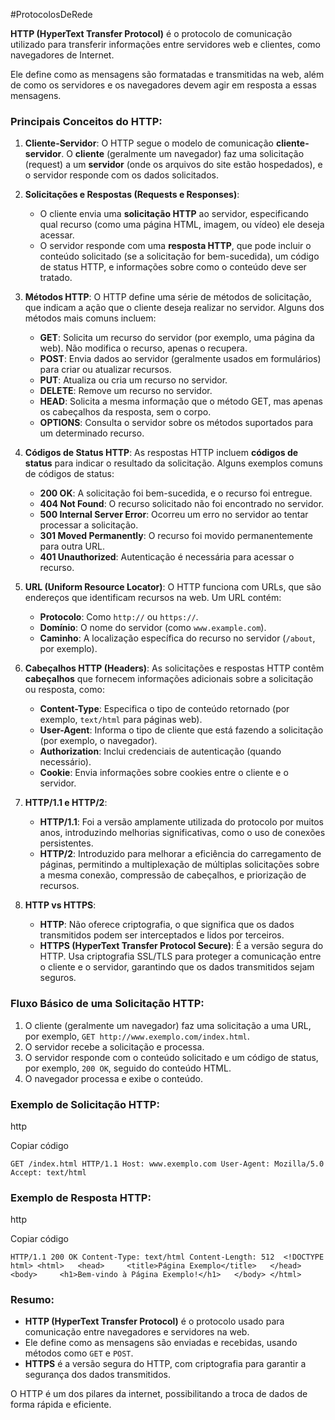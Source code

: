 #ProtocolosDeRede  

**HTTP (HyperText Transfer Protocol)** é o protocolo de comunicação utilizado para 
transferir informações entre servidores web e clientes, como navegadores de Internet. 

Ele define como as mensagens são formatadas e transmitidas na web, além de como os servidores e os navegadores devem agir em resposta a essas mensagens.

### Principais Conceitos do HTTP:

1. **Cliente-Servidor**: O HTTP segue o modelo de comunicação **cliente-servidor**. O **cliente** (geralmente um navegador) faz uma solicitação (request) a um **servidor** (onde os arquivos do site estão hospedados), e o servidor responde com os dados solicitados.
    
2. **Solicitações e Respostas (Requests e Responses)**:
    
    - O cliente envia uma **solicitação HTTP** ao servidor, especificando qual recurso (como uma página HTML, imagem, ou vídeo) ele deseja acessar.
    - O servidor responde com uma **resposta HTTP**, que pode incluir o conteúdo solicitado (se a solicitação for bem-sucedida), um código de status HTTP, e informações sobre como o conteúdo deve ser tratado.
3. **Métodos HTTP**: O HTTP define uma série de métodos de solicitação, que indicam a ação que o cliente deseja realizar no servidor. Alguns dos métodos mais comuns incluem:
    
    - **GET**: Solicita um recurso do servidor (por exemplo, uma página da web). Não modifica o recurso, apenas o recupera.
    - **POST**: Envia dados ao servidor (geralmente usados em formulários) para criar ou atualizar recursos.
    - **PUT**: Atualiza ou cria um recurso no servidor.
    - **DELETE**: Remove um recurso no servidor.
    - **HEAD**: Solicita a mesma informação que o método GET, mas apenas os cabeçalhos da resposta, sem o corpo.
    - **OPTIONS**: Consulta o servidor sobre os métodos suportados para um determinado recurso.
4. **Códigos de Status HTTP**: As respostas HTTP incluem **códigos de status** para indicar o resultado da solicitação. Alguns exemplos comuns de códigos de status:
    
    - **200 OK**: A solicitação foi bem-sucedida, e o recurso foi entregue.
    - **404 Not Found**: O recurso solicitado não foi encontrado no servidor.
    - **500 Internal Server Error**: Ocorreu um erro no servidor ao tentar processar a solicitação.
    - **301 Moved Permanently**: O recurso foi movido permanentemente para outra URL.
    - **401 Unauthorized**: Autenticação é necessária para acessar o recurso.
5. **URL (Uniform Resource Locator)**: O HTTP funciona com URLs, que são endereços que identificam recursos na web. Um URL contém:
    
    - **Protocolo**: Como `http://` ou `https://`.
    - **Domínio**: O nome do servidor (como `www.example.com`).
    - **Caminho**: A localização específica do recurso no servidor (`/about`, por exemplo).
6. **Cabeçalhos HTTP (Headers)**: As solicitações e respostas HTTP contêm **cabeçalhos** que fornecem informações adicionais sobre a solicitação ou resposta, como:
    
    - **Content-Type**: Especifica o tipo de conteúdo retornado (por exemplo, `text/html` para páginas web).
    - **User-Agent**: Informa o tipo de cliente que está fazendo a solicitação (por exemplo, o navegador).
    - **Authorization**: Inclui credenciais de autenticação (quando necessário).
    - **Cookie**: Envia informações sobre cookies entre o cliente e o servidor.
7. **HTTP/1.1 e HTTP/2**:
    
    - **HTTP/1.1**: Foi a versão amplamente utilizada do protocolo por muitos anos, introduzindo melhorias significativas, como o uso de conexões persistentes.
    - **HTTP/2**: Introduzido para melhorar a eficiência do carregamento de páginas, permitindo a multiplexação de múltiplas solicitações sobre a mesma conexão, compressão de cabeçalhos, e priorização de recursos.
8. **HTTP vs HTTPS**:
    
    - **HTTP**: Não oferece criptografia, o que significa que os dados transmitidos podem ser interceptados e lidos por terceiros.
    - **HTTPS (HyperText Transfer Protocol Secure)**: É a versão segura do HTTP. Usa criptografia SSL/TLS para proteger a comunicação entre o cliente e o servidor, garantindo que os dados transmitidos sejam seguros.

### Fluxo Básico de uma Solicitação HTTP:

1. O cliente (geralmente um navegador) faz uma solicitação a uma URL, por exemplo, `GET http://www.exemplo.com/index.html`.
2. O servidor recebe a solicitação e processa.
3. O servidor responde com o conteúdo solicitado e um código de status, por exemplo, `200 OK`, seguido do conteúdo HTML.
4. O navegador processa e exibe o conteúdo.

### Exemplo de Solicitação HTTP:

http

Copiar código

`GET /index.html HTTP/1.1 Host: www.exemplo.com User-Agent: Mozilla/5.0 Accept: text/html`

### Exemplo de Resposta HTTP:

http

Copiar código

`HTTP/1.1 200 OK Content-Type: text/html Content-Length: 512  <!DOCTYPE html> <html>   <head>     <title>Página Exemplo</title>   </head>   <body>     <h1>Bem-vindo à Página Exemplo!</h1>   </body> </html>`

### Resumo:

- **HTTP (HyperText Transfer Protocol)** é o protocolo usado para comunicação entre navegadores e servidores na web.
- Ele define como as mensagens são enviadas e recebidas, usando métodos como `GET` e `POST`.
- **HTTPS** é a versão segura do HTTP, com criptografia para garantir a segurança dos dados transmitidos.

O HTTP é um dos pilares da internet, possibilitando a troca de dados de forma rápida e eficiente.